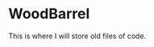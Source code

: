 WoodBarrel
==========

This is where I will store old files of code.


<!DOCTYPE HTML>
<HEAD>
</HEAD>
<BODY> <script type="text/javascript">
document.write "this is java"
</script>
</BODY>
</HTML>
